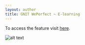```yaml
---
layout: author
title: GNIT WePerfect ~ E-learning
---
```


To access the feature visit [here](https://gnitweperfect.gnomio.com).

![alt text](https://i.imgur.com/Q1jcrlU.png)
  



